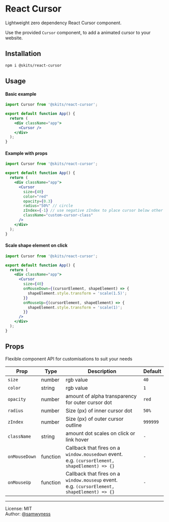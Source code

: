# React Cursor

Lightweight zero dependency React Cursor component.

Use the provided `Cursor` component, to add a animated cursor to your website.

## Installation

```sh
npm i @skits/react-cursor
```

## Usage

#### Basic example

```jsx
import Cursor from '@skits/react-cursor';

export default function App() {
  return (
    <div className="app">
      <Cursor />
    </div>
  );
}
```

#### Example with props

```jsx
import Cursor from '@skits/react-cursor';

export default function App() {
  return (
    <div className="app">
      <Cursor
        size={40}
        color="red"
        opacity={0.3}
        radius="50%" // circle
        zIndex={-1} // use negative zIndex to place cursor below other elements
        className="custom-cursor-class"
      />
    </div>
  );
}
```

#### Scale shape element on click

```jsx
import Cursor from '@skits/react-cursor';

export default function App() {
  return (
    <div className="app">
      <Cursor
        size={40}
        onMouseDown={(cursorElement, shapeElement) => {
          shapeElement.style.transform = 'scale(1.5)';
        }}
        onMouseUp={(cursorElement, shapeElement) => {
          shapeElement.style.transform = 'scale(1)';
        }}
      />
    </div>
  );
}
```

## Props

Flexible component API for customisations to suit your needs

| Prop          | Type     | Description                                                                                        | Default  |
| ------------- | -------- | -------------------------------------------------------------------------------------------------- | -------- |
| `size`        | number   | rgb value                                                                                          | `40`     |
| `color`       | string   | rgb value                                                                                          | `1`      |
| `opacity`     | number   | amount of alpha transparency for outer cursor dot                                                  | `red`    |
| `radius`      | number   | Size (px) of inner cursor dot                                                                      | `50%`    |
| `zIndex`      | number   | Size (px) of outer cursor outline                                                                  | `999999` |
| `className`   | string   | amount dot scales on click or link hover                                                           | `-`      |
| `onMouseDown` | function | Callback that fires on a `window.mousedown` event.<br />e.g. `(cursorElement, shapeElement) => {}` | `-`      |
| `onMouseUp`   | function | Callback that fires on a `window.mouseup` event.<br />e.g. `(cursorElement, shapeElement) => {}`   | `-`      |

---

License: MIT<br/>
Author: [@samwyness](https://github.com/samwyness)
